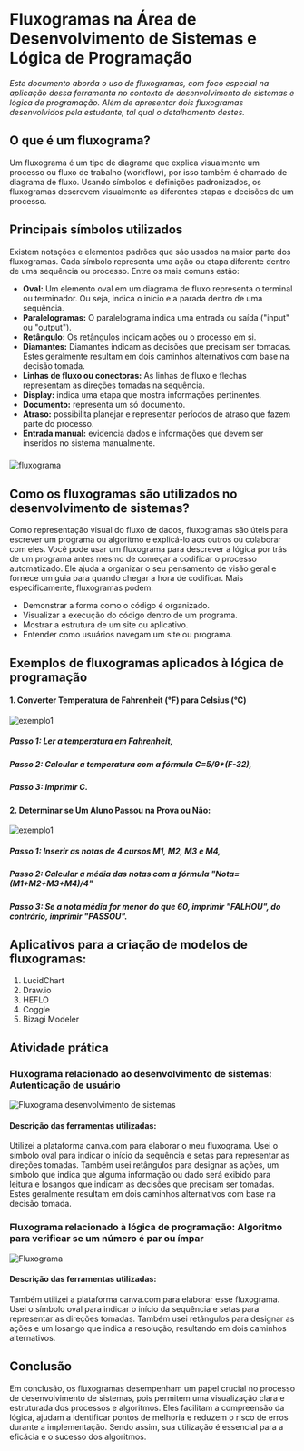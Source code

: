 # Fluxogramas na Área de Desenvolvimento de Sistemas e Lógica de Programação
_Este documento aborda o uso de fluxogramas, com foco especial na aplicação dessa ferramenta no contexto de desenvolvimento de sistemas e lógica de programação. Além de apresentar dois fluxogramas desenvolvidos pela estudante, tal qual o detalhamento destes._
## O que é um fluxograma?
Um fluxograma é um tipo de diagrama que explica visualmente um processo ou fluxo de trabalho (workflow), por isso também é chamado de diagrama de fluxo. Usando símbolos e definições padronizados, os fluxogramas descrevem visualmente as diferentes etapas e decisões de um processo.
## Principais símbolos utilizados
Existem notações e elementos padrões que são usados na maior parte dos fluxogramas. Cada símbolo representa uma ação ou etapa diferente dentro de uma sequência ou processo. Entre os mais comuns estão:
- **Oval:** Um elemento oval em um diagrama de fluxo representa o terminal ou terminador. Ou seja, indica o início e a parada dentro de uma sequência.
- **Paralelogramas:** O paralelograma indica uma entrada ou saída ("input" ou "output").
- **Retângulo:** Os retângulos indicam ações ou o processo em si.
- **Diamantes:** Diamantes indicam as decisões que precisam ser tomadas. Estes geralmente resultam em dois caminhos alternativos com base na decisão tomada.
- **Linhas de fluxo ou conectoras:** As linhas de fluxo e flechas representam as direções tomadas na sequência.
- **Display:** indica uma etapa que mostra informações pertinentes.
- **Documento:** representa um só documento.
- **Atraso:** possibilita planejar e representar períodos de atraso que fazem parte do processo.
- **Entrada manual:** evidencia dados e informações que devem ser inseridos no sistema manualmente.
###
![fluxograma](https://images.ctfassets.net/w6r2i5d8q73s/5UkpeI5JzggKeG3ouSbHU3/fe0abaa96a9da8611b2d302ac7e3ddcc/simbolos_de_fluxogramas.webp?fm=webp&q=75)
### 
## Como os fluxogramas são utilizados no desenvolvimento de sistemas?
Como representação visual do fluxo de dados, fluxogramas são úteis para escrever um programa ou algoritmo e explicá-lo aos outros ou colaborar com eles. Você pode usar um fluxograma para descrever a lógica por trás de um programa antes mesmo de começar a codificar o processo automatizado. Ele ajuda a organizar o seu pensamento de visão geral e fornece um guia para quando chegar a hora de codificar. Mais especificamente, fluxogramas podem:
- Demonstrar a forma como o código é organizado.
- Visualizar a execução do código dentro de um programa.
- Mostrar a estrutura de um site ou aplicativo.
- Entender como usuários navegam um site ou programa.
## Exemplos de fluxogramas aplicados à lógica de programação
#### **1. Converter Temperatura de Fahrenheit (℉) para Celsius (°C)**
![exemplo1](https://www.edrawsoft.com/flowchart/images/flowchart-algorithm2.png)
##### Passo 1: Ler a temperatura em Fahrenheit,
##### Passo 2: Calcular a temperatura com a fórmula C=5/9*(F-32),
##### Passo 3: Imprimir C.
#### **2. Determinar se Um Aluno Passou na Prova ou Não:**
![exemplo1](https://www.edrawsoft.com/flowchart/images/algorithm-flowchart-example4.png)
##### Passo 1: Inserir as notas de 4 cursos M1, M2, M3 e M4,
##### Passo 2: Calcular a média das notas com a fórmula "Nota=(M1+M2+M3+M4)/4"
##### Passo 3: Se a nota média for menor do que 60, imprimir "FALHOU", do contrário, imprimir "PASSOU".
## Aplicativos para a criação de modelos de fluxogramas:
1. LucidChart
2. Draw.io
3. HEFLO
4. Coggle
5. Bizagi Modeler

## Atividade prática
### Fluxograma relacionado ao desenvolvimento de sistemas: Autenticação de usuário
![Fluxograma desenvolvimento de sistemas](https://github.com/user-attachments/assets/6e3f705d-ffab-4ccb-a131-32029e26d772)
#### Descrição das ferramentas utilizadas:
Utilizei a plataforma canva.com para elaborar o meu fluxograma. Usei o símbolo oval para indicar o início da sequência e setas para representar as direções tomadas. Também usei retângulos para designar as ações, um símbolo que indica que alguma informação ou dado será exibido para leitura e losangos que indicam as decisões que precisam ser tomadas. Estes geralmente resultam em dois caminhos alternativos com base na decisão tomada.
### Fluxograma relacionado à lógica de programação: Algoritmo para verificar se um número é par ou ímpar
![Fluxograma ](https://github.com/user-attachments/assets/c658050f-1911-4aae-8c91-c56a128af5f5)
#### Descrição das ferramentas utilizadas:
Também utilizei a plataforma canva.com para elaborar esse fluxograma. Usei o símbolo oval para indicar o início da sequência e setas para representar as direções tomadas. Também usei retângulos para designar as ações e um losango que indica a resolução, resultando em dois caminhos alternativos.
## Conclusão
Em conclusão, os fluxogramas desempenham um papel crucial no processo de desenvolvimento de sistemas, pois permitem uma visualização clara e estruturada dos processos e algoritmos. Eles facilitam a compreensão da lógica, ajudam a identificar pontos de melhoria e reduzem o risco de erros durante a implementação. Sendo assim, sua utilização é essencial para a eficácia e o sucesso dos algoritmos.
